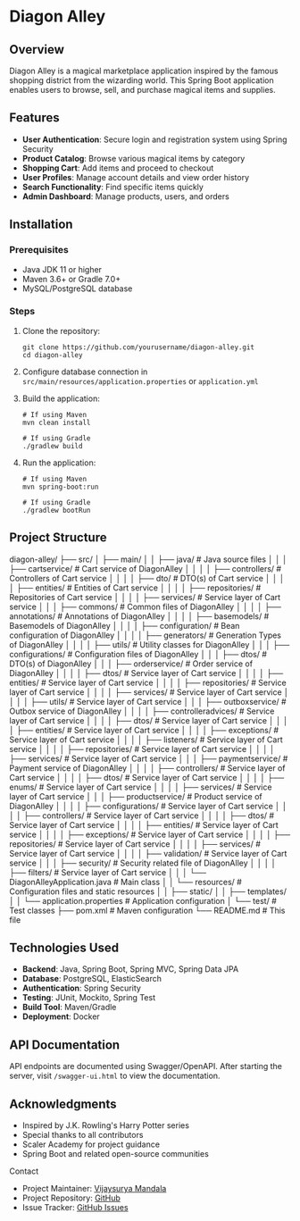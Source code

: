 # Diagon Alley

## Overview
Diagon Alley is a magical marketplace application inspired by the famous shopping district from the wizarding world. This Spring Boot application enables users to browse, sell, and purchase magical items and supplies.

## Features
- **User Authentication**: Secure login and registration system using Spring Security
- **Product Catalog**: Browse various magical items by category
- **Shopping Cart**: Add items and proceed to checkout
- **User Profiles**: Manage account details and view order history
- **Search Functionality**: Find specific items quickly
- **Admin Dashboard**: Manage products, users, and orders

## Installation

### Prerequisites
- Java JDK 11 or higher
- Maven 3.6+ or Gradle 7.0+
- MySQL/PostgreSQL database

### Steps
1. Clone the repository:
   ```
   git clone https://github.com/yourusername/diagon-alley.git
   cd diagon-alley
   ```

2. Configure database connection in `src/main/resources/application.properties` or `application.yml`

3. Build the application:
   ```
   # If using Maven
   mvn clean install
   
   # If using Gradle
   ./gradlew build
   ```

4. Run the application:
   ```
   # If using Maven
   mvn spring-boot:run
   
   # If using Gradle
   ./gradlew bootRun
   ```

## Project Structure

diagon-alley/
├── src/
│ ├── main/
│ │ ├── java/ # Java source files
│ │ │ ├── cartservice/ # Cart service of DiagonAlley
│ │ │ │ ├── controllers/ # Controllers of Cart service
│ │ │ │ ├── dto/ # DTO(s) of Cart service
│ │ │ │ ├── entities/ # Entities of Cart service
│ │ │ │ ├── repositories/ # Repositories of Cart service
│ │ │ │ ├── services/ # Service layer of Cart service
│ │ │ ├── commons/ # Common files of DiagonAlley
│ │ │ │ ├── annotations/ # Annotations of DiagonAlley
│ │ │ │ ├── basemodels/ # Basemodels of DiagonAlley
│ │ │ │ ├── configuration/ # Bean configuration of DiagonAlley
│ │ │ │ ├── generators/ # Generation Types of DiagonAlley
│ │ │ │ ├── utils/ # Utility classes for DiagonAlley
│ │ │ ├── configurations/ # Configuration files of DiagonAlley
│ │ │ ├── dtos/ # DTO(s) of DiagonAlley
│ │ │ ├── orderservice/ # Order service of DiagonAlley
│ │ │ │ ├── dtos/ # Service layer of Cart service
│ │ │ │ ├── entities/ # Service layer of Cart service
│ │ │ │ ├── repositories/ # Service layer of Cart service
│ │ │ │ ├── services/ # Service layer of Cart service
│ │ │ │ ├── utils/ # Service layer of Cart service
│ │ │ ├── outboxservice/ # Outbox service of DiagonAlley
│ │ │ │ ├── controlleradvices/ # Service layer of Cart service
│ │ │ │ ├── dtos/ # Service layer of Cart service
│ │ │ │ ├── entities/ # Service layer of Cart service
│ │ │ │ ├── exceptions/ # Service layer of Cart service
│ │ │ │ ├── listeners/ # Service layer of Cart service
│ │ │ │ ├── repositories/ # Service layer of Cart service
│ │ │ │ ├── services/ # Service layer of Cart service
│ │ │ ├── paymentservice/ # Payment service of DiagonAlley
│ │ │ │ ├── controllers/ # Service layer of Cart service
│ │ │ │ ├── dtos/ # Service layer of Cart service
│ │ │ │ ├── enums/ # Service layer of Cart service
│ │ │ │ ├── services/ # Service layer of Cart service
│ │ │ ├── productservice/ # Product service of DiagonAlley
│ │ │ │ ├── configurations/ # Service layer of Cart service
│ │ │ │ ├── controllers/ # Service layer of Cart service
│ │ │ │ ├── dtos/ # Service layer of Cart service
│ │ │ │ ├── entities/ # Service layer of Cart service
│ │ │ │ ├── exceptions/ # Service layer of Cart service
│ │ │ │ ├── repositories/ # Service layer of Cart service
│ │ │ │ ├── services/ # Service layer of Cart service
│ │ │ │ ├── validation/ # Service layer of Cart service
│ │ │ ├── security/ # Security related file of DiagonAlley
│ │ │ │ ├── filters/ # Service layer of Cart service
│ │ │ └── DiagonAlleyApplication.java # Main class
│ │ └── resources/ # Configuration files and static resources
│ │ ├── static/
│ │ ├── templates/
│ │ └── application.properties # Application configuration
│ └── test/ # Test classes
├── pom.xml # Maven configuration
└── README.md # This file

## Technologies Used

- **Backend**: Java, Spring Boot, Spring MVC, Spring Data JPA
- **Database**: PostgreSQL, ElasticSearch
- **Authentication**: Spring Security
- **Testing**: JUnit, Mockito, Spring Test
- **Build Tool**: Maven/Gradle
- **Deployment**: Docker

## API Documentation

API endpoints are documented using Swagger/OpenAPI. After starting the server, visit `/swagger-ui.html` to view the documentation.

## Acknowledgments

- Inspired by J.K. Rowling's Harry Potter series
- Special thanks to all contributors
- Scaler Academy for project guidance
- Spring Boot and related open-source communities

 Contact
- Project Maintainer: [Vijaysurya Mandala](mailto:mandala.vijay.surya@gamil.com)
- Project Repository: [GitHub](https://github.com/the-leaky-cauldron/diagon-alley)
- Issue Tracker: [GitHub Issues](https://github.com/the-leaky-cauldron/diagon-alley/issues)